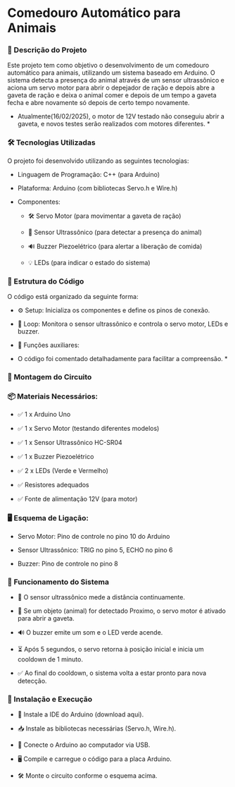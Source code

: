  # Comedouro Automático para Animais

### 📌 Descrição do Projeto

Este projeto tem como objetivo o desenvolvimento de um comedouro automático para animais, utilizando um sistema baseado em Arduino. O sistema detecta a presença do animal através de um sensor ultrassônico e aciona um servo motor para abrir o depejador de ração e depois abre a gaveta de ração  e deixa o animal comer e depois de um tempo a gaveta fecha e abre novamente só depois de certo tempo novamente. 

* Atualmente(16/02/2025), o motor de 12V testado não conseguiu abrir a gaveta, e novos testes serão realizados com motores diferentes. * 

### 🛠 Tecnologias Utilizadas

O projeto foi desenvolvido utilizando as seguintes tecnologias:

- Linguagem de Programação: C++ (para Arduino)

- Plataforma: Arduino (com bibliotecas Servo.h e Wire.h)

- Componentes:

  - 🛠 Servo Motor (para movimentar a gaveta de ração)

  - 📡 Sensor Ultrassônico (para detectar a presença do animal)

  - 🔊 Buzzer Piezoelétrico (para alertar a liberação de comida)

  - 💡 LEDs (para indicar o estado do sistema)

### 📝 Estrutura do Código

O código está organizado da seguinte forma:

- ⚙ Setup: Inicializa os componentes e define os pinos de conexão.

- 🔄 Loop: Monitora o sensor ultrassônico e controla o servo motor, LEDs e buzzer.

- 📌 Funções auxiliares:

* O código foi comentado detalhadamente para facilitar a compreensão. * 

### 🔌 Montagem do Circuito

### 📦 Materiais Necessários:

- ✅ 1 x Arduino Uno

- ✅ 1 x Servo Motor (testando diferentes modelos)

- ✅ 1 x Sensor Ultrassônico HC-SR04

- ✅ 1 x Buzzer Piezoelétrico

- ✅ 2 x LEDs (Verde e Vermelho)

- ✅ Resistores adequados

- ✅ Fonte de alimentação 12V (para motor)

### 🖥 Esquema de Ligação:

- Servo Motor: Pino de controle no pino 10 do Arduino

- Sensor Ultrassônico: TRIG no pino 5, ECHO no pino 6

- Buzzer: Pino de controle no pino 8


### 🔄 Funcionamento do Sistema

- 📡 O sensor ultrassônico mede a distância continuamente.

- 🐶 Se um objeto (animal) for detectado Proximo, o servo motor é ativado para abrir a gaveta.

- 🔊 O buzzer emite um som e o LED verde acende.

- ⏳ Após 5 segundos, o servo retorna à posição inicial e inicia um cooldown de 1 minuto.


- ✅ Ao final do cooldown, o sistema volta a estar pronto para nova detecção.

### 🚀 Instalação e Execução

- 🔽 Instale a IDE do Arduino (download aqui).

- 📥 Instale as bibliotecas necessárias (Servo.h, Wire.h).

- 🔌 Conecte o Arduino ao computador via USB.

- 🖥 Compile e carregue o código para a placa Arduino.

- 🛠 Monte o circuito conforme o esquema acima.



